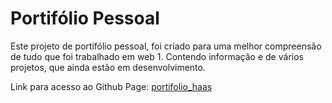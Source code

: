 # Portifólio Pessoal

Este projeto de portifólio pessoal, foi criado para uma melhor compreensão de tudo que foi trabalhado em web 1. Contendo informação e de vários projetos, que ainda estão em desenvolvimento.

Link para acesso ao Github Page: [portifolio_haas](https://haasgamer.github.io/portifolio_haas/)

